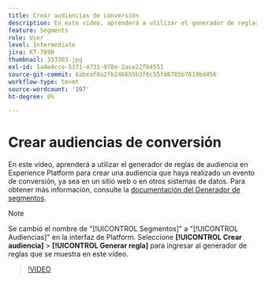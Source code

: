 ```yaml
---
title: Crear audiencias de conversión
description: En este vídeo, aprenderá a utilizar el generador de reglas de audiencia en Experience Platform para crear una audiencia que haya realizado un evento de conversión, ya sea en un sitio web o en otros sistemas de datos.
feature: Segments
role: User
level: Intermediate
jira: KT-7890
thumbnail: 333303.jpg
exl-id: 5a4e4cce-5371-4731-978e-2ace22fb4551
source-git-commit: 6abeaf0a2fb246655b3f6c55fd6785b7619bd456
workflow-type: tm+mt
source-wordcount: '107'
ht-degree: 0%

---
```


# Crear audiencias de conversión

En este vídeo, aprenderá a utilizar el generador de reglas de audiencia en Experience Platform para crear una audiencia que haya realizado un evento de conversión, ya sea en un sitio web o en otros sistemas de datos. Para obtener más información, consulte la [documentación del Generador de segmentos](https://experienceleague.adobe.com/docs/experience-platform/segmentation/ui/segment-builder.html?lang=es).

>[!NOTE]
>
> Se cambió el nombre de &quot;[!UICONTROL Segmentos]&quot; a &quot;[!UICONTROL Audiencias]&quot; en la interfaz de Platform. Seleccione **[!UICONTROL Crear audiencia]** > **[!UICONTROL Generar regla]** para ingresar al generador de reglas que se muestra en este vídeo.

>[!VIDEO](https://video.tv.adobe.com/v/3413188/?learn=on&enablevpops&captions=spa)

